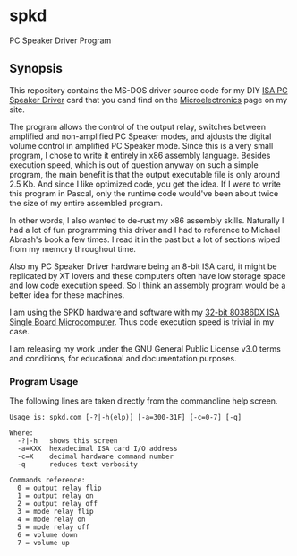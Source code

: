 # spkd
PC Speaker Driver Program

## Synopsis
This repository contains the MS-DOS driver source code for my DIY [ISA PC Speaker Driver](http://www.alexandrugroza.ro/microelectronics/system-design/isa-pc-speaker-driver/index.html) card that you cand find on the [Microelectronics](http://www.alexandrugroza.ro/microelectronics/index.html) page on my site.

The program allows the control of the output relay, switches between amplified and non-amplified PC Speaker modes, and ajdusts the digital volume control in amplified PC Speaker mode. Since this is a very small program, I chose to write it entirely in x86 assembly language. Besides execution speed, which is out of question anyway on such a simple program, the main benefit is that the output executable file is only around 2.5 Kb. And since I like optimized code, you get the idea. If I were to write this program in Pascal, only the runtime code would've been about twice the size of my entire assembled program.

In other words, I also wanted to de-rust my x86 assembly skills. Naturally I had a lot of fun programming this driver and I had to reference to Michael Abrash's book a few times. I read it in the past but a lot of sections wiped from my memory throughout time.

Also my PC Speaker Driver hardware being an 8-bit ISA card, it might be replicated by XT lovers and these computers often have low storage space and low code execution speed. So I think an assembly program would be a better idea for these machines.

I am using the SPKD hardware and software with my [32-bit 80386DX ISA Single Board Microcomputer](http://www.alexandrugroza.ro/microelectronics/system-design/isa-80386dx-sbmc/index.html). Thus code execution speed is trivial in my case.

I am releasing my work under the GNU General Public License v3.0 terms and conditions, for educational and documentation purposes.

### Program Usage

The following lines are taken directly from the commandline help screen.

```
Usage is: spkd.com [-?|-h(elp)] [-a=300-31F] [-c=0-7] [-q]

Where:
  -?|-h   shows this screen
  -a=XXX  hexadecimal ISA card I/O address
  -c=X    decimal hardware command number
  -q      reduces text verbosity

Commands reference:
  0 = output relay flip
  1 = output relay on
  2 = output relay off
  3 = mode relay flip
  4 = mode relay on
  5 = mode relay off
  6 = volume down
  7 = volume up
```
